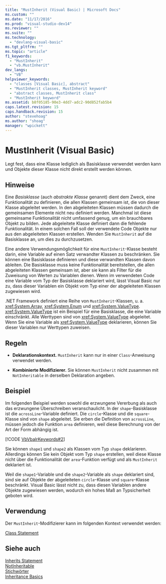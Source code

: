 ```yaml
---
title: "MustInherit (Visual Basic) | Microsoft Docs"
ms.custom: ""
ms.date: "11/17/2016"
ms.prod: "visual-studio-dev14"
ms.reviewer: ""
ms.suite: ""
ms.technology: 
  - "devlang-visual-basic"
ms.tgt_pltfrm: ""
ms.topic: "article"
f1_keywords: 
  - "MustInherit"
  - "vb.MustInherit"
dev_langs: 
  - "VB"
helpviewer_keywords: 
  - "classes [Visual Basic], abstract"
  - "MustInherit classes, MustInherit keyword"
  - "abstract classes, MustInherit class"
  - "MustInherit keyword"
ms.assetid: b8f05185-90e3-4dd7-adc2-90d852fab5b4
caps.latest.revision: 15
caps.handback.revision: 15
author: "stevehoag"
ms.author: "shoag"
manager: "wpickett"
---
```

# MustInherit (Visual Basic)
Legt fest, dass eine Klasse lediglich als Basisklasse verwendet werden kann und Objekte dieser Klasse nicht direkt erstellt werden können.  
  
## Hinweise  
 Eine *Basisklasse* \(auch *abstrakte Klasse* genannt\) dient dem Zweck, eine Funktionalität zu definieren, die allen Klassen gemeinsam ist, die von dieser Klasse abgeleitet werden.  In den abgeleiteten Klassen müssen dadurch die gemeinsamen Elemente nicht neu definiert werden.  Manchmal ist diese gemeinsame Funktionalität nicht umfassend genug, um ein brauchbares Objekt zu bilden. Jede abgeleitete Klasse definiert dann die fehlende Funktionalität.  In einem solchen Fall soll der verwendete Code Objekte nur aus den abgeleiteten Klassen erstellen.  Wenden Sie `MustInherit` auf die Basisklasse an, um dies zu durchzusetzen.  
  
 Eine andere Verwendungsmöglichkeit für eine `MustInherit`\-Klasse besteht darin, eine Variable auf einen Satz verwandter Klassen zu beschränken.  Sie können eine Basisklasse definieren und diese verwandten Klassen davon ableiten.  Die Basisklasse muss keine Funktionalität bereitstellen, die allen abgeleiteten Klassen gemeinsam ist, aber sie kann als Filter für die Zuweisung von Werten zu Variablen dienen.  Wenn im verwendeten Code eine Variable vom Typ der Basisklasse deklariert wird, lässt Visual Basic nur zu, dass dieser Variablen ein Objekt vom Typ einer der abgeleiteten Klassen zugewiesen wird.  
  
 .NET Framework definiert eine Reihe von `MustInherit`\-Klassen, u. a. <xref:System.Array>, <xref:System.Enum> und <xref:System.ValueType>.  <xref:System.ValueType> ist ein Beispiel für eine Basisklasse, die eine Variable einschränkt.  Alle Werttypen sind von <xref:System.ValueType> abgeleitet.  Wenn Sie eine Variable als <xref:System.ValueType> deklarieren, können Sie dieser Variablen nur Werttypen zuweisen.  
  
## Regeln  
  
-   **Deklarationskontext.** `MustInherit` kann nur in einer `Class`\-Anweisung verwendet werden.  
  
-   **Kombinierte Modifizierer.** Sie können `MustInherit` nicht zusammen mit `NotInheritable` in derselben Deklaration angeben.  
  
## Beispiel  
 Im folgenden Beispiel werden sowohl die erzwungene Vererbung als auch das erzwungene Überschreiben veranschaulicht.  In der `shape`\-Basisklasse ist die `acrossLine`\-Variable definiert.  Die `circle`\-Klasse und die `square`\-Klasse sind von `shape` abgeleitet.  Sie erben die Definition von `acrossLine`, müssen jedoch die Funktion `area` definieren, weil diese Berechnung von der Art der Form abhängig ist.  
  
 [!CODE [VbVbalrKeywords#2](../CodeSnippet/VS_Snippets_VBCSharp/VbVbalrKeywords#2)]  
  
 Sie können `shape1` und `shape2` als Klassen vom Typ `shape` deklarieren.  Allerdings können Sie kein Objekt vom Typ `shape` erstellen, weil diese Klasse nicht über die Funktionalität der `area`\-Funktion verfügt und als `MustInherit` deklariert ist.  
  
 Weil die `shape1`\-Variable und die `shape2`\-Variable als `shape` deklariert sind, sind sie auf Objekte der abgeleiteten `circle`\-Klasse und `square`\-Klasse beschränkt.  Visual Basic lässt nicht zu, dass diesen Variablen andere Objekte zugewiesen werden, wodurch ein hohes Maß an Typsicherheit geboten wird.  
  
## Verwendung  
 Der `MustInherit`\-Modifizierer kann im folgenden Kontext verwendet werden:  
  
 [Class Statement](../../../visual-basic/language-reference/statements/class-statement.md)  
  
## Siehe auch  
 [Inherits Statement](../../../visual-basic/language-reference/statements/inherits-statement.md)   
 [NotInheritable](../../../visual-basic/language-reference/modifiers/notinheritable.md)   
 [Stichwörter](../../../visual-basic/language-reference/keywords/index.md)   
 [Inheritance Basics](../../../visual-basic/programming-guide/language-features/objects-and-classes/inheritance-basics.md)